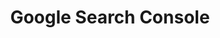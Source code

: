 ---
layout: default
title:  "Google Search Console"
parent: performance
summary: ""
index: 4
category: performance
permalink: /performance/google-search-console/
---
